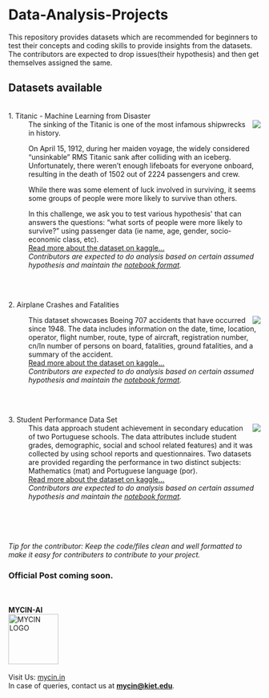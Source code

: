 # Data-Analysis-Projects
This repository provides datasets which are recommended for beginners to test their concepts and coding skills to provide insights from the datasets.
<br>The contributors are expected to drop issues(their hypothesis) and then get themselves assigned the same.

## Datasets available
<dl>


<br>

<dt>1. Titanic - Machine Learning from Disaster</dt>
<img src="https://user-images.githubusercontent.com/113133745/193409078-9707eafd-1008-4bf6-a323-993b093a683e.jpg" align="right">
<dd>
The sinking of the Titanic is one of the most infamous shipwrecks in history.

On April 15, 1912, during her maiden voyage, the widely considered “unsinkable” RMS Titanic sank after colliding with an iceberg. Unfortunately, there weren’t enough lifeboats for everyone onboard, resulting in the death of 1502 out of 2224 passengers and crew.

While there was some element of luck involved in surviving, it seems some groups of people were more likely to survive than others.

In this challenge, we ask you to test various hypothesis' that can answers the questions: “what sorts of people were more likely to survive?” using passenger data (ie name, age, gender, socio-economic class, etc).
<br>
<a href="https://www.kaggle.com/competitions/titanic/data">Read more about the dataset on kaggle...</a>
<br><i>Contributors are expected to do analysis based on certain assumed hypothesis and maintain the <a href="https://github.com/MYCIN-AI-Club/Hypothesis_Testing/blob/main/hypothesis_testing_independent_project.ipynb"> notebook format</a>.</i></dd>

<br><br>




<dt>2. Airplane Crashes and Fatalities</dt>
<dd><img src="https://user-images.githubusercontent.com/113133745/193409231-93d0cdfa-60ab-4725-8287-6e404542930c.jpg" align="right">

This dataset showcases Boeing 707 accidents that have occurred since 1948. The data includes information on the date, time, location, operator, flight number, route, type of aircraft, registration number, cn/In number of persons on board, fatalities, ground fatalities, and a summary of the accident.
<br>
<a href="https://www.kaggle.com/datasets/thedevastator/airplane-crashes-and-fatalities?select=Airplane_Crashes_and_Fatalities_Since_1908.csv">Read more about the dataset on kaggle...</a>
<br><i>Contributors are expected to do analysis based on certain assumed hypothesis and maintain the <a href="https://github.com/MYCIN-AI-Club/Hypothesis_Testing/blob/main/hypothesis_testing_independent_project.ipynb"> notebook format</a>.</i></dd>



<br><br>


<dt>3. Student Performance Data Set</dt>
<dd><img src="https://user-images.githubusercontent.com/113133745/193409326-55f74bd7-3564-45bf-b491-109ecc2d55db.jpg" align="right">
This data approach student achievement in secondary education of two Portuguese schools. The data attributes include student grades, demographic, social and school related features) and it was collected by using school reports and questionnaires. Two datasets are provided regarding the performance in two distinct subjects: Mathematics (mat) and Portuguese language (por).<br>
<a href="https://www.kaggle.com/datasets/larsen0966/student-performance-data-set">Read more about the dataset on kaggle...</a>
<br><i>Contributors are expected to do analysis based on certain assumed hypothesis and maintain the <a href="https://github.com/MYCIN-AI-Club/Hypothesis_Testing/blob/main/hypothesis_testing_independent_project.ipynb"> notebook format</a>.</i>
</dd>




<br>
<br>
<br>
<br>
</dl>
<i>
Tip for the contributor: Keep the code/files clean and well formatted to make it easy for contributers to contribute to your project.</i>
<br>

### Official Post coming soon.
<br><br>
<b> MYCIN-AI</b>
<br><a href="mycin.in">
<img src="https://user-images.githubusercontent.com/76547274/193342819-bc84f078-d7cb-4f99-aeb1-05867a7bdce3.jpg" alt="MYCIN LOGO" height="100dp" breath="100dp"></a>
<br><br>
Visit Us: <a href="mycin.in">mycin.in</a>
<br>In case of queries, contact us at <b><a href="mailto:mycin@kiet.edu">mycin@kiet.edu</a></b>.
